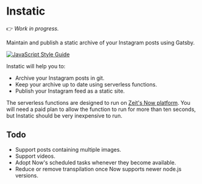 # Instatic

👉 *Work in progress.*

Maintain and publish a static archive of your Instagram posts using Gatsby.

[![JavaScript Style Guide](https://img.shields.io/badge/code_style-standard-brightgreen.svg)](https://standardjs.com)

Instatic will help you to:

- Archive your Instagram posts in git.
- Keep your archive up to date using serverless functions.
- Publish your Instagram feed as a static site.

The serverless functions are designed to run on [Zeit's Now platform](https://now.sh).
You will need a paid plan to allow the function to run for more than ten seconds,
but Instatic should be very inexpensive to run.

## Todo

- Support posts containing multiple images.
- Support videos.
- Adopt Now's scheduled tasks whenever they become available.
- Reduce or remove transpilation once Now supports newer node.js versions.